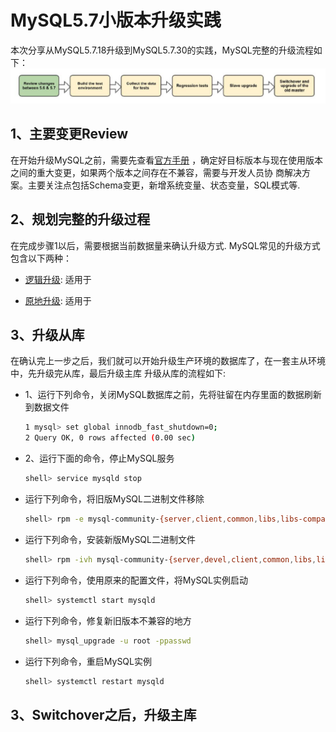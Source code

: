 # MySQL5.7小版本升级实践 
本次分享从MySQL5.7.18升级到MySQL5.7.30的实践，MySQL完整的升级流程如下：
![mysql升级流程](../../../img/mysql_basic_upgrade.jpg)

## 1、主要变更Review
在开始升级MySQL之前，需要先查看[官方手册](https://dev.mysql.com/doc/refman/5.7/en/mysql-nutshell.html)
，确定好目标版本与现在使用版本之间的重大变更，如果两个版本之间存在不兼容，需要与开发人员协
商解决方案。主要关注点包括Schema变更，新增系统变量、状态变量，SQL模式等.
 
## 2、规划完整的升级过程
在完成步骤1以后，需要根据当前数据量来确认升级方式. MySQL常见的升级方式包含以下两种：

-  [逻辑升级](https://dev.mysql.com/doc/refman/5.7/en/upgrade-binary-package.html#upgrade-procedure-logical):
适用于

- [原地升级](https://dev.mysql.com/doc/refman/5.7/en/upgrade-binary-package.html#upgrade-procedure-inplace):
适用于
  

## 3、升级从库
在确认完上一步之后，我们就可以开始升级生产环境的数据库了，在一套主从环境中，先升级完从库，最后升级主库
升级从库的流程如下:

- 1、运行下列命令，关闭MySQL数据库之前，先将驻留在内存里面的数据刷新到数据文件
  ```bash
  1 mysql> set global innodb_fast_shutdown=0;
  2 Query OK, 0 rows affected (0.00 sec)
  ```

- 2、运行下面的命令，停止MySQL服务
  ```bash
  shell> service mysqld stop
  ```
  
- 运行下列命令，将旧版MySQL二进制文件移除
  ```bash
  shell> rpm -e mysql-community-{server,client,common,libs,libs-compat}-5.7.18-1.el7.x86_64  --nodeps
  ```

- 运行下列命令，安装新版MySQL二进制文件
  ```bash
  shell> rpm -ivh mysql-community-{server,devel,client,common,libs,libs-compat}-5.7.30-1.el7.x86_64.rpm
  ```

- 运行下列命令，使用原来的配置文件，将MySQL实例启动
  ```bash
  shell> systemctl start mysqld
  ```

- 运行下列命令，修复新旧版本不兼容的地方
  ```bash
  shell> mysql_upgrade -u root -ppasswd
  ```

- 运行下列命令，重启MySQL实例
  ```bash
  shell> systemctl restart mysqld
  ```

## 3、Switchover之后，升级主库